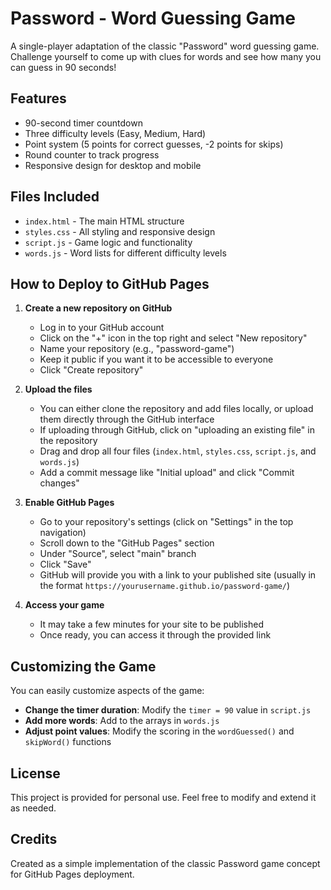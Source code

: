 # Password - Word Guessing Game

A single-player adaptation of the classic "Password" word guessing game. Challenge yourself to come up with clues for words and see how many you can guess in 90 seconds!

## Features

- 90-second timer countdown
- Three difficulty levels (Easy, Medium, Hard)
- Point system (5 points for correct guesses, -2 points for skips)
- Round counter to track progress
- Responsive design for desktop and mobile

## Files Included

- `index.html` - The main HTML structure
- `styles.css` - All styling and responsive design
- `script.js` - Game logic and functionality
- `words.js` - Word lists for different difficulty levels

## How to Deploy to GitHub Pages

1. **Create a new repository on GitHub**
   - Log in to your GitHub account
   - Click on the "+" icon in the top right and select "New repository"
   - Name your repository (e.g., "password-game")
   - Keep it public if you want it to be accessible to everyone
   - Click "Create repository"

2. **Upload the files**
   - You can either clone the repository and add files locally, or upload them directly through the GitHub interface
   - If uploading through GitHub, click on "uploading an existing file" in the repository
   - Drag and drop all four files (`index.html`, `styles.css`, `script.js`, and `words.js`)
   - Add a commit message like "Initial upload" and click "Commit changes"

3. **Enable GitHub Pages**
   - Go to your repository's settings (click on "Settings" in the top navigation)
   - Scroll down to the "GitHub Pages" section
   - Under "Source", select "main" branch
   - Click "Save"
   - GitHub will provide you with a link to your published site (usually in the format `https://yourusername.github.io/password-game/`)

4. **Access your game**
   - It may take a few minutes for your site to be published
   - Once ready, you can access it through the provided link

## Customizing the Game

You can easily customize aspects of the game:

- **Change the timer duration**: Modify the `timer = 90` value in `script.js`
- **Add more words**: Add to the arrays in `words.js`
- **Adjust point values**: Modify the scoring in the `wordGuessed()` and `skipWord()` functions

## License

This project is provided for personal use. Feel free to modify and extend it as needed.

## Credits

Created as a simple implementation of the classic Password game concept for GitHub Pages deployment.